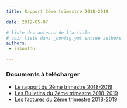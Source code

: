 ```yaml
---
title: Rapport 2ème trimestre 2018-2019

date: 2019-05-07

# liste des auteurs de l'article
# voir liste dans _config.yml entrée authors
authors:
 - issoufou

---
```


### Documents à télécharger

 - [Le rapport du 2ème trimestre 2018-2019](/documents/rapports-2018-2019/rapport-2eme-trimestre.pdf)
 - [Les Bulletins du 2ème trimestre 2018-2019](/documents/rapports-2018-2019/bulletins-2eme-trimestre.pdf)
 - [Les factures du 2ème trimestre 2018-2019](/documents/rapports-2018-2019/factures-2eme-trimestre.pdf)
